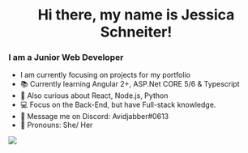 <h1 align="center">Hi there, my name is Jessica Schneiter! </h1>

### I am a Junior Web Developer

* I am currently focusing on projects for my portfolio
* 📚 Currently learning Angular 2+, ASP.Net CORE 5/6 & Typescript
* 🤔 Also curious about React, Node.js, Python
* 💻 Focus on the Back-End, but have Full-stack knowledge. 
* 💬 Message me on Discord: Avidjabber#0613
* 👩 Pronouns: She/ Her

<img align="center" src="https://github-readme-stats-anuraghazra1.vercel.app/api/top-langs/?username=Jschne3&layout=compact&theme=radical" />
